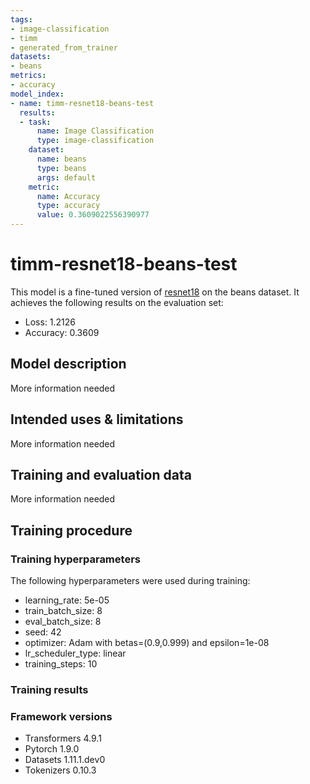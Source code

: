 ```yaml
---
tags:
- image-classification
- timm
- generated_from_trainer
datasets:
- beans
metrics:
- accuracy
model_index:
- name: timm-resnet18-beans-test
  results:
  - task:
      name: Image Classification
      type: image-classification
    dataset:
      name: beans
      type: beans
      args: default
    metric:
      name: Accuracy
      type: accuracy
      value: 0.3609022556390977
---
```


<!-- This model card has been generated automatically according to the information the Trainer had access to. You
should probably proofread and complete it, then remove this comment. -->

# timm-resnet18-beans-test

This model is a fine-tuned version of [resnet18](https://huggingface.co/resnet18) on the beans dataset.
It achieves the following results on the evaluation set:
- Loss: 1.2126
- Accuracy: 0.3609

## Model description

More information needed

## Intended uses & limitations

More information needed

## Training and evaluation data

More information needed

## Training procedure

### Training hyperparameters

The following hyperparameters were used during training:
- learning_rate: 5e-05
- train_batch_size: 8
- eval_batch_size: 8
- seed: 42
- optimizer: Adam with betas=(0.9,0.999) and epsilon=1e-08
- lr_scheduler_type: linear
- training_steps: 10

### Training results



### Framework versions

- Transformers 4.9.1
- Pytorch 1.9.0
- Datasets 1.11.1.dev0
- Tokenizers 0.10.3
